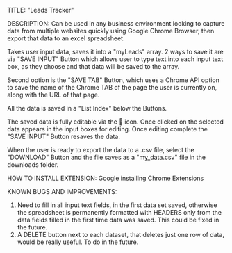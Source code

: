 TITLE: "Leads Tracker"

DESCRIPTION: Can be used in any business environment looking to capture data from multiple websites quickly
using Google Chrome Browser, then export that data to an excel spreadsheet.

Takes user input data, saves it into a "myLeads" array.
2 ways to save it are via "SAVE INPUT" Button which allows user to type text into each 
input text box, as they choose and that data will be saved to the array.

Second option is the "SAVE TAB" Button, which uses a Chrome API option to save the 
name of the Chrome TAB of the page the user is currently on, along with the URL of that page.

All the data is saved in a "List Index" below the Buttons.

The saved data is fully editable via the 🔧 icon.
Once clicked on the selected data appears in the input boxes for editing. Once editing complete the "SAVE INPUT" Button resaves the data.

When the user is ready to export the data to a .csv file, select the "DOWNLOAD" Button and the file saves as a "my_data.csv" file in the downloads folder.

HOW TO INSTALL EXTENSION: Google installing Chrome Extensions

KNOWN BUGS AND IMPROVEMENTS: 
1) Need to fill in all input text fields, in the first data set saved, otherwise the spreadsheet is permanently formatted with HEADERS only from the data fields filled in the first time data was saved. This could be fixed in the future.
2) A DELETE button next to each dataset, that deletes just one row of data, would be really useful. To do in the future.




























